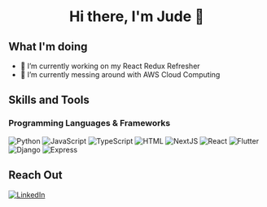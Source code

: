 <h1 align="center"> Hi there, I'm Jude 👋 </h1>

## What I'm doing
- 🔭 I’m currently working on my React Redux Refresher
- 🌱 I’m currently messing around with AWS Cloud Computing

## Skills and Tools
### Programming Languages & Frameworks 

![Python](https://img.shields.io/badge/-black?style=flat&logo=python)
![JavaScript](https://img.shields.io/badge/-black?style=flat&logo=javascript)
![TypeScript](https://img.shields.io/badge/-black?style=flat&logo=typescript)
![HTML](https://img.shields.io/badge/-black?style=flat&logo=html5)
![NextJS](https://img.shields.io/badge/-black?style=flat&logo=next.js)
![React](https://img.shields.io/badge/-black?style=flat&logo=react)
![Flutter](https://img.shields.io/badge/-black?style=flat&logo=flutter)
![Django](https://img.shields.io/badge/-black?style=flat&logo=django)
![Express](https://img.shields.io/badge/-black?style=flat&logo=express)

## Reach Out
[![LinkedIn](https://img.icons8.com/color/48/000000/linkedin.png)](https://www.linkedin.com/in/angel-jude-diones-921538328/)

<!--
**AJ4work/AJ4Work** is a ✨ _special_ ✨ repository because its `README.md` (this file) appears on your GitHub profile.

Here are some ideas to get you started:

- 🔭 I’m currently working on ...
- 🌱 I’m currently learning ...
- 👯 I’m looking to collaborate on ...
- 🤔 I’m looking for help with ...
- 💬 Ask me about ...
- 📫 How to reach me: ...
- 😄 Pronouns: ...
- ⚡ Fun fact: ...
-->
